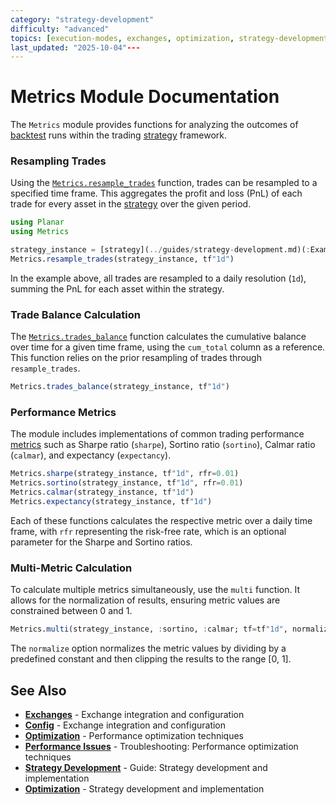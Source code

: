 ```yaml
---
category: "strategy-development"
difficulty: "advanced"
topics: [execution-modes, exchanges, optimization, strategy-development, troubleshooting, visualization]
last_updated: "2025-10-04"---
---
```


# Metrics Module Documentation

The `Metrics` module provides functions for analyzing the outcomes of [backtest](../guides/execution-modes.md#[simulation](../guides/execution-modes.md#simulation-mode)-mode) runs within the trading [strategy](../guides/strategy-development.md) framework.

### Resampling Trades

Using the [`Metrics.resample_trades`](@ref) function, trades can be resampled to a specified time frame. This aggregates the profit and loss (PnL) of each trade for every asset in the [strategy](../guides/strategy-development.md) over the given period.

```julia
using Planar
using Metrics

strategy_instance = [strategy](../guides/strategy-development.md)(:Example)
Metrics.resample_trades(strategy_instance, tf"1d")
```

In the example above, all trades are resampled to a daily resolution (`1d`), summing the PnL for each asset within the strategy.

### Trade Balance Calculation

The [`Metrics.trades_balance`](@ref) function calculates the cumulative balance over time for a given time frame, using the `cum_total` column as a reference. This function relies on the prior resampling of trades through `resample_trades`.

```julia
Metrics.trades_balance(strategy_instance, tf"1d")
```

### Performance Metrics

The module includes implementations of common trading performance [metrics](./API/metrics.md) such as Sharpe ratio (`sharpe`), Sortino ratio (`sortino`), Calmar ratio (`calmar`), and expectancy (`expectancy`).

```julia
Metrics.sharpe(strategy_instance, tf"1d", rfr=0.01)
Metrics.sortino(strategy_instance, tf"1d", rfr=0.01)
Metrics.calmar(strategy_instance, tf"1d")
Metrics.expectancy(strategy_instance, tf"1d")
```

Each of these functions calculates the respective metric over a daily time frame, with `rfr` representing the risk-free rate, which is an optional parameter for the Sharpe and Sortino ratios.

### Multi-Metric Calculation

To calculate multiple metrics simultaneously, use the `multi` function. It allows for the normalization of results, ensuring metric values are constrained between 0 and 1.

```julia
Metrics.multi(strategy_instance, :sortino, :calmar; tf=tf"1d", normalize=true)
```

The `normalize` option normalizes the metric values by dividing by a predefined constant and then clipping the results to the range [0, 1].

## See Also

- **[Exchanges](../exchanges.md)** - Exchange integration and configuration
- **[Config](../config.md)** - Exchange integration and configuration
- **[Optimization](../optimization.md)** - Performance optimization techniques
- **[Performance Issues](../troubleshooting/performance-issues.md)** - Troubleshooting: Performance optimization techniques
- **[Strategy Development](../guides/strategy-development.md)** - Guide: Strategy development and implementation
- **[Optimization](../optimization.md)** - Strategy development and implementation
